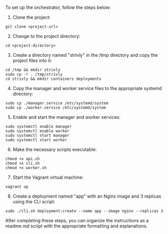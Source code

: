 To set up the orchestrator, follow the steps below:

1. Clone the project:
```
git clone <project-url>
```

2. Change to the project directory:
```
cd <project-directory>
```

3. Create a directory named "strivly" in the /tmp directory and copy the project files into it:
```
cd /tmp && mkdir strivly
sudo cp -r . /tmp/strivly
cd strivly && mkdir containers deployments
```

4. Copy the manager and worker service files to the appropriate systemd directory:
```
sudo cp ./manager.service /etc/systemd/system
sudo cp ./worker.service /etc/systemd/system
```

5. Enable and start the manager and worker services:
```
sudo systemctl enable manager
sudo systemctl enable worker
sudo systemctl start manager
sudo systemctl start worker
```

6. Make the necessary scripts executable:
```
chmod +x api.sh
chmod +x cli.sh
chmod +x worker.sh
```

7. Start the Vagrant virtual machine:
```
vagrant up
```

8. Create a deployment named "app" with an Nginx image and 3 replicas using the CLI script:
```
sudo ./cli.sh deployment:create --name app --image nginx --replicas 3
```

After completing these steps, you can organize the instructions as a readme.md script with the appropriate formatting and explanations.
